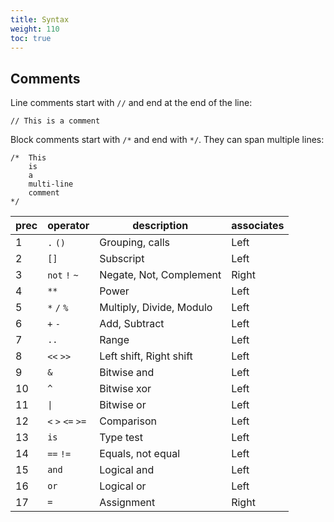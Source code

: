 ```yaml
---
title: Syntax
weight: 110
toc: true
---
```


## Comments

Line comments start with `//` and end at the end of the line:

```tea
// This is a comment
```

Block comments start with `/*` and end with `*/`. They can span multiple lines:

```tea
/*  This
    is
    a
    multi-line
    comment 
*/
```

prec | operator | description | associates
---|---|---|---
1 | `.` `()` | Grouping, calls | Left
2 | `[]` | Subscript | Left
3 | `not` `!` `~` | Negate, Not, Complement | Right
4 | `**` | Power | Left
5 | `*` `/` `%` | Multiply, Divide, Modulo | Left
6 | `+` `-` | Add, Subtract | Left
7 | `..` | Range | Left
8 | `<<` `>>` | Left shift, Right shift | Left
9 | `&` | Bitwise and | Left
10 | `^` | Bitwise xor | Left
11 | `\|` | Bitwise or | Left
12 | `<` `>` `<=` `>=` | Comparison | Left
13 | `is` | Type test | Left
14 | `==` `!=` | Equals, not equal | Left
15 | `and` | Logical and | Left
16 | `or` | Logical or | Left
17 | `=` | Assignment | Right